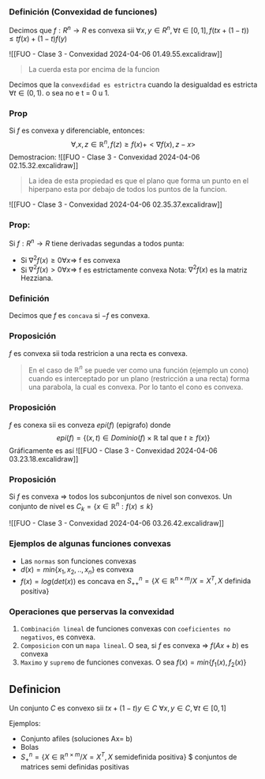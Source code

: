 

### Definición (Convexidad de funciones)
Decimos que
$f: R^n \rightarrow R$ es convexa sii $\forall x,y \in R^n, \forall t\in [0,1], f(tx + (1-t)) \leq tf(x) + (1-t)f(y)$ 

![[FUO - Clase 3 - Convexidad 2024-04-06 01.49.55.excalidraw]]

> La cuerda esta por encima de la funcion 

Decimos que la `convexdidad es estrictra` cuando la desigualdad es estricta $\forall t \in (0,1)$. o sea no e t = 0 u 1.


### Prop
Si $f$ es convexa y diferenciable, entonces:
$$
\forall,x,z \in \mathbb{R}^n, f(z) \geq f(x) + <\nabla f(x), z- x>
$$
Demostracion:
	![[FUO - Clase 3 - Convexidad 2024-04-06 02.15.32.excalidraw]]
> La idea de esta propiedad es que el plano que forma un punto en el hiperpano esta por debajo de todos los puntos de la funcion. 

![[FUO - Clase 3 - Convexidad 2024-04-06 02.35.37.excalidraw]]

### Prop:
Si $f: R^n \rightarrow R$ tiene derivadas segundas a todos punta:
- Si $\nabla ^2 f(x) \geq 0 \forall x \Rightarrow$ f es convexa
- Si $\nabla ^2 f(x) > 0 \forall x \Rightarrow$ f es estrictamente convexa
Nota: $\nabla^2 f(x)$ es la matriz Hezziana.

### Definición
Decimos que $f$ es `concava` si $-f$ es convexa.


### Proposición
$f$ es convexa sii toda restricion a una recta es convexa.
> En el caso de $\mathbb{R}^n$ se puede ver como una función (ejemplo un cono) cuando es interceptado por un plano (restricción a una recta) forma una parabola, la cual es convexa. Por lo tanto el cono es convexa. 
	

### Proposición
$f$ es conexa sii es conveza $epi(f)$ (epigrafo) donde 
$$
epi(f) = \{(x,t) \in Dominio(f) \times \mathbb{R} \text{ tal que } t \geq f(x)\}
$$
Gráficamente es así
![[FUO - Clase 3 - Convexidad 2024-04-06 03.23.18.excalidraw]]

### Proposición
Si $f$ es convexa => todos los subconjuntos de nivel son convexos. Un conjunto de nivel es $C_k = \{x\in \mathbb{R}^n: f(x) \leq k\}$  

![[FUO - Clase 3 - Convexidad 2024-04-06 03.26.42.excalidraw]]

### Ejemplos de algunas funciones convexas
- Las `normas` son funciones convexas 
- $d(x) = min\{x_1,x_2,  .. , x_n\}$ es convexa
- $f(x) = log(det (x))$ es concava en $S_{++}^n = \{X \in \mathbb{R}^{n \times m} / X = X^T, X \text{ definida positiva}\}$ 



### Operaciones que perservas la convexidad
1. `Combinación lineal` de funciones convexas con `coeficientes no negativos`, es convexa. 
2. `Composicion` con un `mapa lineal`. O sea, si $f$ es convexa $\Rightarrow$ $f(Ax+b)$ es convexa 
3. `Maximo` y `supremo` de funciones convexas. O sea $f(x) = min\{f_1(x) , f_2(x)\}$


## Definicion
Un conjunto $C$ es convexo sii $tx + (1-t)y \in C$ $\forall x,y \in C, \forall t \in [0,1]$ 

Ejemplos: 
- Conjunto afiles (soluciones Ax= b)
- Bolas
- $S_{+}^n = \{X \in \mathbb{R}^{n \times m} / X = X^T, X \text{ semidefinida positiva}\}$ $ conjuntos de matrices semi definidas positivas 


